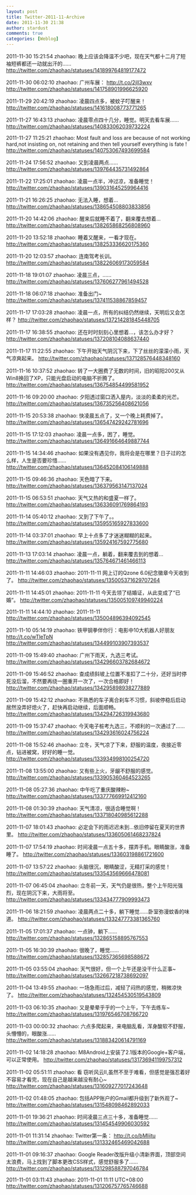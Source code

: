 ```yaml
---
layout: post
title: Twitter-2011-11-Archive
date: 2011-11-30 21:38
author: stardust
comments: true
categories: [Weblog]
---
```

2011-11-30 15:21:54
zhaohao: 晚上应该会降温不少吧，现在天气都十二月了短袖短裤都还一动就出汗的……
http://twitter.com/zhaohao/statuses/141899764819177472

2011-11-30 06:02:10
zhaohao: 广州车展： http://t.co/2jll3wxv
http://twitter.com/zhaohao/statuses/141758901996625920

2011-11-29 20:42:19
zhaohao: 凌晨四点多，被蚊子叮醒来！
http://twitter.com/zhaohao/statuses/141618008773771265

2011-11-27 16:43:13
zhaohao: 凌晨零点四十几分，睡觉。明天去看车展……
http://twitter.com/zhaohao/statuses/140833062039732224

2011-11-27 11:25:21
zhaohao: Most fault and loss are because of not working hard,not insisting on, not retaining and then tell yourself everything is fate !
http://twitter.com/zhaohao/statuses/140753067493699584

2011-11-24 17:56:52
zhaohao: 又到凌晨两点……
http://twitter.com/zhaohao/statuses/139764435731492864

2011-11-22 17:25:01
zhaohao: 凌晨一点半，冲过凉，准备睡觉！
http://twitter.com/zhaohao/statuses/139031645259964416

2011-11-21 16:26:25
zhaohao: 无法入睡，想着...
http://twitter.com/zhaohao/statuses/138654508803833856

2011-11-20 14:42:06
zhaohao: 醒来后就睡不着了，翻来覆去想着...
http://twitter.com/zhaohao/statuses/138265868256808960

2011-11-20 13:52:18
zhaohao: 睡着又醒来，一看才现在。
http://twitter.com/zhaohao/statuses/138253336620175360

2011-11-20 12:03:57
zhaohao: 连南驾考长训。
http://twitter.com/zhaohao/statuses/138226069173059584

2011-11-18 19:01:07
zhaohao: 凌晨三点，……
http://twitter.com/zhaohao/statuses/137606277961494528

2011-11-18 06:07:18
zhaohao: 准备出门~
http://twitter.com/zhaohao/statuses/137411538867859457

2011-11-17 17:03:28
zhaohao: 凌晨一点，所有的纠结仍然继续，天明后又会怎样？
http://twitter.com/zhaohao/statuses/137214281845448705

2011-11-17 16:38:55
zhaohao: 还在时时刻刻心里想着…，该怎么办才好？
http://twitter.com/zhaohao/statuses/137208104088637440

2011-11-17 11:22:55
zhaohao: 下午开始天气阴沉下来，下了丝丝的濛濛小雨，天气凉爽起来。
http://twitter.com/zhaohao/statuses/137128576448348160

2011-11-16 10:37:52
zhaohao: 转了一大圈费了无数的时间，旧的昭阳200又从Win8换回了XP，只能光盘启动的电脑不折腾了。
http://twitter.com/zhaohao/statuses/136754854499581952

2011-11-16 09:20:00
zhaohao: 夕阳透过窗口洒入屋内，淡淡的柔柔的光芒。
http://twitter.com/zhaohao/statuses/136735256408621056

2011-11-15 20:53:38
zhaohao: 快凌晨五点了，又一个晚上耗费掉了。
http://twitter.com/zhaohao/statuses/136547429242781696

2011-11-15 17:12:03
zhaohao: 凌晨一点多，困了，睡觉。
http://twitter.com/zhaohao/statuses/136491664649887744

2011-11-15 14:34:46
zhaohao: 如果没有遇见你，我将会是在哪里？日子过的怎么样，人生是否要珍惜……
http://twitter.com/zhaohao/statuses/136452084106149888

2011-11-15 09:46:36
zhaohao: 天色暗了下来。
http://twitter.com/zhaohao/statuses/136379563147137024

2011-11-15 06:53:51
zhaohao: 天气又热的和盛夏一样了。
http://twitter.com/zhaohao/statuses/136336091769864193

2011-11-14 05:40:12
zhaohao: 又到了下午了。。
http://twitter.com/zhaohao/statuses/135955165927833600

2011-11-14 03:37:01
zhaohao: 早上十点多了才迷迷糊糊的起来。
http://twitter.com/zhaohao/statuses/135924167592775680

2011-11-13 17:03:14
zhaohao: 凌晨一点，躺着，翻来覆去到的想着...
http://twitter.com/zhaohao/statuses/135764671461466113

2011-11-11 14:46:03
zhaohao: 2011-11-11 网上订的Qzone 6.0纪念徽章今天收到了。
http://twitter.com/zhaohao/statuses/135005371629707264

2011-11-11 14:45:01
zhaohao: 2011-11-11 今天去领了结婚证，从此变成了“已婚”。
http://twitter.com/zhaohao/statuses/135005109749940224

2011-11-11 14:44:10
zhaohao: 2011-11-11
http://twitter.com/zhaohao/statuses/135004896394092545

2011-11-10 05:14:19
zhaohao: 铁甲钢拳伴你行：电影中10大机器人好朋友 http://t.co/wTleTpN
http://twitter.com/zhaohao/statuses/134499103907393537

2011-11-09 15:49:40
zhaohao: 广州下雨天，九选三考试。
http://twitter.com/zhaohao/statuses/134296603782684672

2011-11-09 15:46:52
zhaohao: 查成绩斜坡上位置不准扣了二十分，还好当时停死没后溜，不然要再绕一圈重开一次了，一次合格即好！
http://twitter.com/zhaohao/statuses/134295898938277889

2011-11-09 15:42:12
zhaohao: 不熟悉的车子离合刹车不习惯，斜坡停稳后启动居然没弄好熄火了，赶快再启动继续，后面顺畅。
http://twitter.com/zhaohao/statuses/134294726319943680

2011-11-09 15:37:47
zhaohao: 今天电子桩考九选三，不顺利的一次通过了……
http://twitter.com/zhaohao/statuses/134293616024756224

2011-11-08 15:52:46
zhaohao: 立冬，天气凉了下来，舒服的温度，夜接近零点，钻进被窝，好好的睡一觉。
http://twitter.com/zhaohao/statuses/133934998100254720

2011-11-08 13:55:00
zhaohao: 又有些上火，牙龈不舒服的感觉。
http://twitter.com/zhaohao/statuses/133905360464523265

2011-11-08 05:27:36
zhaohao: 中午吃了重庆酸辣粉~
http://twitter.com/zhaohao/statuses/133777669912412160

2011-11-08 01:30:39
zhaohao: 天气清凉，很适合睡觉啊！
http://twitter.com/zhaohao/statuses/133718040985612288

2011-11-07 18:01:43
zhaohao: 必定会下的雨迟迟未到…依旧停留在夏天的世界里。
http://twitter.com/zhaohao/statuses/133605061468237824

2011-11-07 17:54:19
zhaohao: 时间凌晨一点五十多，摆弄手机。眼睛酸涨，准备睡了。
http://twitter.com/zhaohao/statuses/133603198861721600

2011-11-07 13:57:22
zhaohao: 头脑很沉，眼睛酸涩，无精打采的感觉！
http://twitter.com/zhaohao/statuses/133543569666478081

2011-11-07 06:45:04
zhaohao: 立冬前一天，天气仍是很热，整个上午阳光强烈，现在阴沉下来，大雨将至。
http://twitter.com/zhaohao/statuses/133434777909993473

2011-11-06 18:21:59
zhaohao: 凌晨两点二十多，躺下睡觉……卧室弥漫蚊香的味道。
http://twitter.com/zhaohao/statuses/133247773381365760

2011-11-05 17:01:37
zhaohao: 一点钟，躺下……
http://twitter.com/zhaohao/statuses/132865158895767553

2011-11-05 16:30:39
zhaohao: 很晚了，睡觉……
http://twitter.com/zhaohao/statuses/132857365698588672

2011-11-05 03:55:04
zhaohao: 天气很好，但一个上午还是没干什么正事~
http://twitter.com/zhaohao/statuses/132667218738692097

2011-11-04 13:49:55
zhaohao: 一场急雨过后，减轻了闷热的感觉，稍微凉快了。
http://twitter.com/zhaohao/statuses/132454530519543809

2011-11-03 06:10:35
zhaohao: 又是晕晕乎乎的一个上午，下午去练车~
http://twitter.com/zhaohao/statuses/131976546708766720

2011-11-03 00:00:32
zhaohao: 六点多爬起来，来电脑乱看，浑身酸软不舒服，头懵懵的，眼酸涨……
http://twitter.com/zhaohao/statuses/131883420614791169

2011-11-02 14:18:28
zhaohao: M8Android上安装了2.1版本的Google+客户端，可以正常使用。
http://twitter.com/zhaohao/statuses/131736941199757312

2011-11-02 05:51:11
zhaohao: 看 窃听风云II,虽然不至于难看，但感觉是强忍着好不容易才看完，现在自己是越来越没有耐心~
http://twitter.com/zhaohao/statuses/131609277017243648

2011-11-02 01:48:05
zhaohao: 包括APP账户的Gmail都升级到了新外观了~
http://twitter.com/zhaohao/statuses/131548098462892033

2011-11-01 19:36:21
zhaohao: 时间凌晨三点三十多，准备睡觉……
http://twitter.com/zhaohao/statuses/131454549906030592

2011-11-01 11:31:14
zhaohao: Twitter第一条： http://t.co/bMlijtu
http://twitter.com/zhaohao/statuses/131332465469042688

2011-11-01 09:16:37
zhaohao: Google Reader改版升级小清新界面，顶部空间太浪费，马上找到了脚本更改CSS样式，感觉舒服多了……
http://twitter.com/zhaohao/statuses/131298588797046784

2011-11-01 03:11:43
zhaohao: 2011-11-01 11:11 UTC+08:00
http://twitter.com/zhaohao/statuses/131206757765746688
